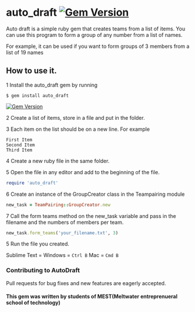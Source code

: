 # auto_draft    [![Gem Version](https://badge.fury.io/rb/auto_draft.svg)](https://badge.fury.io/rb/auto_draft)

Auto draft is a simple ruby gem that creates teams from a list of items. 
You can use this program to form a group of any number from a list of names.

For example, it can be used if you want to form groups of 3 members from a list of 19 names


## How to use it.

1 Install the auto_draft gem by running 


```
$ gem install auto_draft   
```
[![Gem Version](https://badge.fury.io/rb/auto_draft.svg)](https://badge.fury.io/rb/auto_draft)

2 Create a list of items, store in a file and put in the folder. 

3 Each item on the list should be on a new line. For example 

```
First Item
Second Item 
Third Item
```

4 Create a new ruby file in the same folder.

5 Open the file in any editor and add to the beginning of the file. 

```ruby
require 'auto_draft'
```

6 Create an instance of the GroupCreator class in the Teampairing module

```ruby
new_task = TeamPairing::GroupCreator.new
```
7 Call the form teams method on the new_task variable and pass in the filename and the numbers of members per team.

```ruby
new_task.form_teams('your_filename.txt', 3)
```

5 Run the file you created. 

Sublime Text = Windows = `Ctrl B` Mac = `Cmd B`

### Contributing to AutoDraft

Pull requests for bug fixes and new features are eagerly accepted.

#### This gem was written by students of MEST(Meltwater entreprenueral school of technology)
